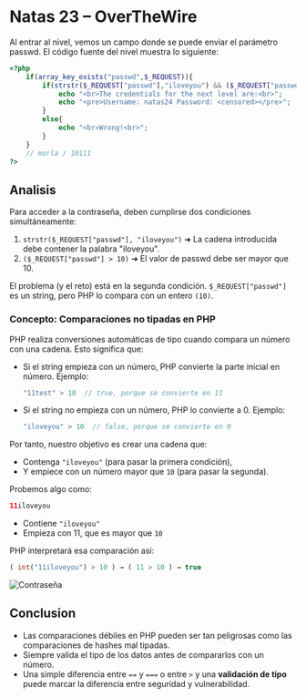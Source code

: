 # Natas 23 – OverTheWire

Al entrar al nivel, vemos un campo donde se puede enviar el parámetro passwd.
El código fuente del nivel muestra lo siguiente:

```php
<?php
    if(array_key_exists("passwd",$_REQUEST)){
        if(strstr($_REQUEST["passwd"],"iloveyou") && ($_REQUEST["passwd"] > 10 )){
            echo "<br>The credentials for the next level are:<br>";
            echo "<pre>Username: natas24 Password: <censored></pre>";
        }
        else{
            echo "<br>Wrong!<br>";
        }
    }
    // morla / 10111
?>
```

## Analisis

Para acceder a la contraseña, deben cumplirse dos condiciones simultáneamente:

1. `strstr($_REQUEST["passwd"], "iloveyou")` ➜ La cadena introducida debe contener la palabra "iloveyou".
2. `($_REQUEST["passwd"] > 10)` ➜ El valor de passwd debe ser mayor que 10.

El problema (y el reto) está en la segunda condición.
`$_REQUEST["passwd"]` es un string, pero PHP lo compara con un entero `(10)`.

### Concepto: Comparaciones no tipadas en PHP

PHP realiza conversiones automáticas de tipo cuando compara un número con una cadena.
Esto significa que:

- Si el string empieza con un número, PHP convierte la parte inicial en número.
    Ejemplo:

    ```php
    "11test" > 10  // true, porque se convierte en 11
    ```

- Si el string no empieza con un número, PHP lo convierte a 0.
    Ejemplo:

    ```php
    "iloveyou" > 10  // false, porque se convierte en 0
    ```

Por tanto, nuestro objetivo es crear una cadena que:

- Contenga `"iloveyou"` (para pasar la primera condición),
- Y empiece con un número mayor que `10` (para pasar la segunda).

Probemos algo como:

```php
11iloveyou
```

- Contiene `"iloveyou"`
- Empieza con 11, que es mayor que `10`

PHP interpretará esa comparación así:

```php
( int("11iloveyou") > 10 ) → ( 11 > 10 ) → true
```

![Contraseña](Assets/Natas23/Contraseña.png)

## Conclusion

- Las comparaciones débiles en PHP pueden ser tan peligrosas como las comparaciones de hashes mal tipadas.
- Siempre valida el tipo de los datos antes de compararlos con un número.
- Una simple diferencia entre `==` y `===` o entre `>` y una **validación de tipo** puede marcar la diferencia entre seguridad y vulnerabilidad.
